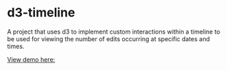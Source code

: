 # d3-timeline
A project that uses d3 to implement custom interactions within a timeline to be used for viewing the number of edits occurring at specific dates and times. 

[View demo here:](https://jsfiddle.net/mimirave/bnaf9cyh/511/)
